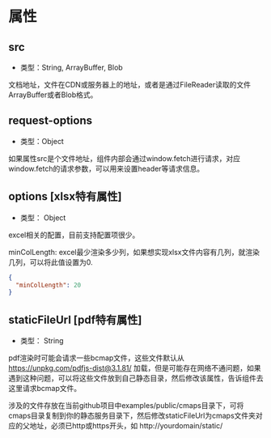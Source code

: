 # 属性

## src

- 类型：String, ArrayBuffer, Blob

文档地址，文件在CDN或服务器上的地址，或者是通过FileReader读取的文件ArrayBuffer或者Blob格式。

## request-options
- 类型：Object

如果属性src是个文件地址，组件内部会通过window.fetch进行请求，对应window.fetch的请求参数，可以用来设置header等请求信息。


## options [xlsx特有属性]

- 类型： Object

excel相关的配置，目前支持配置项很少。

minColLength: excel最少渲染多少列，如果想实现xlsx文件内容有几列，就渲染几列，可以将此值设置为0.

```json
{
  "minColLength": 20 
}
```

## staticFileUrl [pdf特有属性]
- 类型： String

pdf渲染时可能会请求一些bcmap文件，这些文件默认从 https://unpkg.com/pdfjs-dist@3.1.81/ 加载，但是可能存在网络不通问题，如果遇到这种问题，可以将这些文件放到自己静态目录，然后修改该属性，告诉组件去这里请求bcmap文件。

涉及的文件存放在当前github项目中examples/public/cmaps目录下，可将cmaps目录复制到你的静态服务目录下，然后修改staticFileUrl为cmaps文件夹对应的父地址，必须已http或https开头，如 http://yourdomain/static/